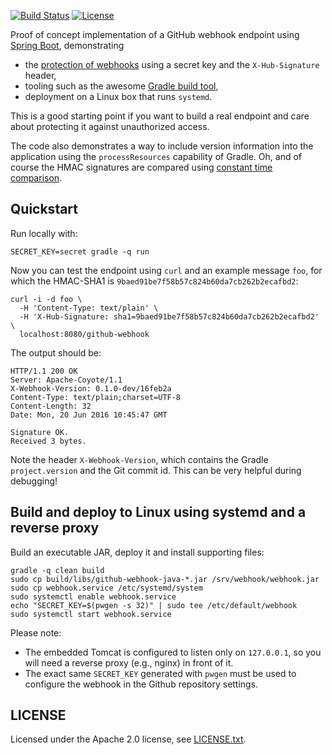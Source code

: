 [![Build Status](https://travis-ci.org/martinmo/gh-webhook-demo.svg?branch=master)](https://travis-ci.org/martinmo/gh-webhook-demo)
[![License](https://img.shields.io/badge/License-Apache%202.0-blue.svg)](https://opensource.org/licenses/Apache-2.0)

Proof of concept implementation of a GitHub webhook endpoint using [Spring Boot][spring-boot],
demonstrating

* the [protection of webhooks][gh-securehooks] using a secret key and the `X-Hub-Signature` header,
* tooling such as the awesome [Gradle build tool][gradle],
* deployment on a Linux box that runs `systemd`.

This is a good starting point if you want to build a real endpoint and care about protecting it
against unauthorized access.

The code also demonstrates a way to include version information into the application using the
`processResources` capability of Gradle. Oh, and of course the HMAC signatures are compared using
[constant time comparison][constant-time].


## Quickstart

Run locally with:

    SECRET_KEY=secret gradle -q run

Now you can test the endpoint using `curl` and an example message `foo`, for which the HMAC-SHA1
is `9baed91be7f58b57c824b60da7cb262b2ecafbd2`:

    curl -i -d foo \
      -H 'Content-Type: text/plain' \
      -H 'X-Hub-Signature: sha1=9baed91be7f58b57c824b60da7cb262b2ecafbd2' \
      localhost:8080/github-webhook

The output should be:

    HTTP/1.1 200 OK
    Server: Apache-Coyote/1.1
    X-Webhook-Version: 0.1.0-dev/16feb2a
    Content-Type: text/plain;charset=UTF-8
    Content-Length: 32
    Date: Mon, 20 Jun 2016 10:45:47 GMT

    Signature OK.
    Received 3 bytes.

Note the header `X-Webhook-Version`, which contains the Gradle `project.version` and the Git
commit id. This can be very helpful during debugging!


## Build and deploy to Linux using systemd and a reverse proxy

Build an executable JAR, deploy it and install supporting files:

    gradle -q clean build
    sudo cp build/libs/github-webhook-java-*.jar /srv/webhook/webhook.jar
    sudo cp webhook.service /etc/systemd/system
    sudo systemctl enable webhook.service
    echo "SECRET_KEY=$(pwgen -s 32)" | sudo tee /etc/default/webhook
    sudo systemctl start webhook.service

Please note:

* The embedded Tomcat is configured to listen only on `127.0.0.1`, so you will need a reverse
  proxy (e.g., nginx) in front of it.
* The exact same `SECRET_KEY` generated with `pwgen` must be used to configure the webhook in the
  Github repository settings.


## LICENSE

Licensed under the Apache 2.0 license, see [LICENSE.txt](LICENSE.txt).

[spring-boot]: http://projects.spring.io/spring-boot/
[gradle]: https://gradle.org/
[gh-securehooks]: https://developer.github.com/webhooks/securing/
[constant-time]: https://codahale.com/a-lesson-in-timing-attacks/
